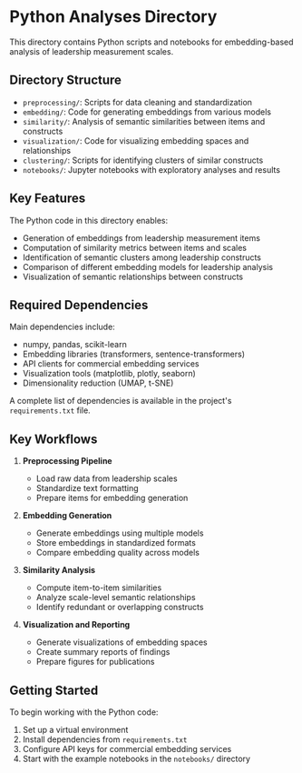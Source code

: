 # Python Analyses Directory

This directory contains Python scripts and notebooks for embedding-based analysis of leadership measurement scales.

## Directory Structure

- `preprocessing/`: Scripts for data cleaning and standardization
- `embedding/`: Code for generating embeddings from various models
- `similarity/`: Analysis of semantic similarities between items and constructs
- `visualization/`: Code for visualizing embedding spaces and relationships
- `clustering/`: Scripts for identifying clusters of similar constructs
- `notebooks/`: Jupyter notebooks with exploratory analyses and results

## Key Features

The Python code in this directory enables:
- Generation of embeddings from leadership measurement items
- Computation of similarity metrics between items and scales
- Identification of semantic clusters among leadership constructs
- Comparison of different embedding models for leadership analysis
- Visualization of semantic relationships between constructs

## Required Dependencies

Main dependencies include:
- numpy, pandas, scikit-learn
- Embedding libraries (transformers, sentence-transformers)
- API clients for commercial embedding services
- Visualization tools (matplotlib, plotly, seaborn)
- Dimensionality reduction (UMAP, t-SNE)

A complete list of dependencies is available in the project's `requirements.txt` file.

## Key Workflows

1. **Preprocessing Pipeline**
   - Load raw data from leadership scales
   - Standardize text formatting
   - Prepare items for embedding generation

2. **Embedding Generation**
   - Generate embeddings using multiple models
   - Store embeddings in standardized formats
   - Compare embedding quality across models

3. **Similarity Analysis**
   - Compute item-to-item similarities
   - Analyze scale-level semantic relationships
   - Identify redundant or overlapping constructs

4. **Visualization and Reporting**
   - Generate visualizations of embedding spaces
   - Create summary reports of findings
   - Prepare figures for publications

## Getting Started

To begin working with the Python code:
1. Set up a virtual environment
2. Install dependencies from `requirements.txt`
3. Configure API keys for commercial embedding services
4. Start with the example notebooks in the `notebooks/` directory 